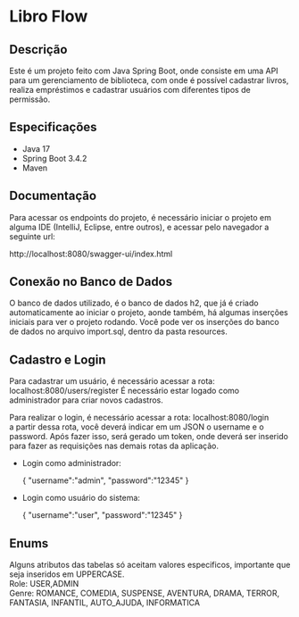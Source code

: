 
# Libro Flow

## Descrição
Este é um projeto feito com Java Spring Boot, onde consiste em uma API para um gerenciamento de biblioteca, com onde é possível cadastrar livros, realiza empréstimos e cadastrar usuários com diferentes tipos de permissão.

## Especificações
- Java 17
- Spring Boot 3.4.2
- Maven

## Documentação

Para acessar os endpoints do projeto, é necessário iniciar o projeto em alguma IDE (IntelliJ, Eclipse, entre outros), e acessar pelo navegador a seguinte url:<br/>

http://localhost:8080/swagger-ui/index.html

## Conexão no Banco de Dados
O banco de dados utilizado, é o banco de dados h2, que já é criado automaticamente ao iniciar o projeto, aonde também, há algumas inserções iniciais para ver o projeto rodando. Você pode ver os inserções do banco de dados no arquivo import.sql, dentro da pasta resources.

## Cadastro e Login

Para cadastrar um usuário, é necessário acessar a rota:
localhost:8080/users/register
É necessário estar logado como administrador para criar novos cadastros. <br/>

Para realizar o login, é necessário acessar a rota:
localhost:8080/login <br/>
a partir dessa rota, você deverá indicar em um JSON o username e o password. Após fazer isso, será gerado um token, onde deverá ser inserido para fazer as requisições nas demais rotas da aplicação. <br/>

- Login como administrador:

    {
        "username":"admin",
        "password":"12345"
    }
- Login como usuário do sistema:

    {
        "username":"user",
        "password":"12345"
    }

## Enums

Alguns atributos das tabelas só aceitam valores especificos, importante que seja inseridos em UPPERCASE.
<br/>
Role: USER,ADMIN <br/>
Genre: ROMANCE, COMEDIA, SUSPENSE, AVENTURA, DRAMA, TERROR, FANTASIA, INFANTIL, AUTO_AJUDA, INFORMATICA



